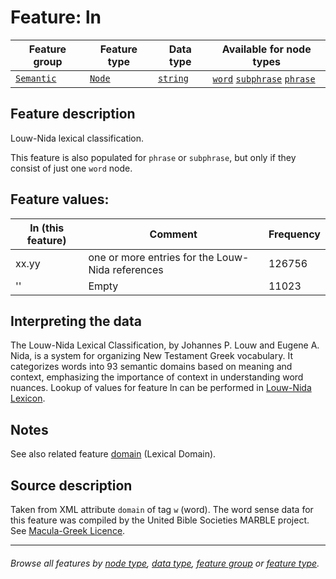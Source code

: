 # Feature: ln <a name="start"></a>

Feature group | Feature type | Data type | Available for node types
---  | --- | --- | ---
[`Semantic`](featuresbygroup.md#semantic-features) | [`Node`](featuresbyfeaturetype.md#node-features) | [`string`](featuresbydatatype.md#string-datatype)  |  [`word`](featuresbynodetype.md#word-nodes) [`subphrase`](featuresbynodetype.md#subphrase-nodes) [`phrase`](featuresbynodetype.md#phrase-nodes)

## Feature description

Louw-Nida lexical classification. 

This feature is also populated for `phrase` or `subphrase`, but only if they consist of just one `word` node.

## Feature values:

ln (this feature) | Comment | Frequency
--- | --- | ---
xx.yy  | one or more entries for the Louw-Nida references | 126756
'' | Empty | 11023

## Interpreting the data

The Louw-Nida Lexical Classification, by Johannes P. Louw and Eugene A. Nida, is a system for organizing New Testament Greek vocabulary. It categorizes words into 93 semantic domains based on meaning and context, emphasizing the importance of context in understanding word nuances. Lookup of values for feature ln can be performed in [Louw-Nida Lexicon](https://www.laparola.net/greco/louwnida.php).

## Notes

See also related feature [domain](domain.md#readme) (Lexical Domain).

## Source description

Taken from XML attribute `domain` of tag `w` (word). The word sense data for this feature was compiled by the United Bible Societies MARBLE project. See [Macula-Greek Licence](https://github.com/Clear-Bible/macula-greek/blob/main/LICENSE.md).

---
###### *Browse all features by [node type](featuresbynodetype.md#start), [data type](featuresbydatatype.md#start), [feature group](featuresbygroup.md#start) or [feature type](featuresbyfeaturetype.md#start).*

